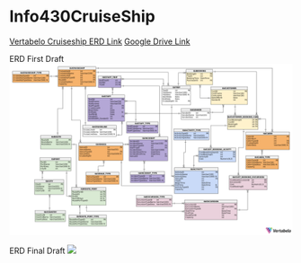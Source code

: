 # Info430CruiseShip

[Vertabelo Cruiseship ERD Link](https://my.vertabelo.com/model/UFMTppF1NZxCdohshiPzsumCYhU1tEJD)
[Google Drive Link](https://drive.google.com/drive/u/0/folders/0ADAXwUHhP9A-Uk9PVA)

ERD First Draft
![](./Cruise_ERDs/Cruiseship_ERD.png)

ERD Final Draft
![](./Cruise_ERDs/Cruiseship_ERD_Final.png)
